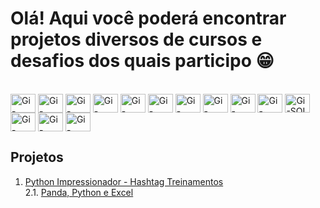 # Olá! Aqui você poderá encontrar projetos diversos de cursos e desafios dos quais participo 😁

<div style="display: inline_block"><br>
  <img align="center" alt="Gi-Python" height="30" width="40" src="https://cdn.jsdelivr.net/gh/devicons/devicon/icons/python/python-original.svg">
  <img align="center" alt="Gi-Jupyter" height="30" width="40" src="https://cdn.jsdelivr.net/gh/devicons/devicon/icons/jupyter/jupyter-original-wordmark.svg">
  <img align="center" alt="Gi-Numpy" height="30" width="40" src="https://cdn.jsdelivr.net/gh/devicons/devicon@latest/icons/numpy/numpy-original-wordmark.svg">
  <img align="center" alt="Gi-Spark" height="30" width="40" src="https://cdn.jsdelivr.net/gh/devicons/devicon@latest/icons/apachespark/apachespark-original-wordmark.svg">
  <img align="center" alt="Gi-Pandas" height="30" width="40" src="https://cdn.jsdelivr.net/gh/devicons/devicon@latest/icons/pandas/pandas-original-wordmark.svg">
  <img align="center" alt="Gi-Keras" height="30" width="40" src="https://cdn.jsdelivr.net/gh/devicons/devicon@latest/icons/keras/keras-original-wordmark.svg">
  <img align="center" alt="Gi-Pytorch" height="30" width="40" src="https://cdn.jsdelivr.net/gh/devicons/devicon@latest/icons/pytorch/pytorch-original-wordmark.svg">
  <img align="center" alt="Gi-Tensorflow" height="30" width="40" src="https://cdn.jsdelivr.net/gh/devicons/devicon@latest/icons/tensorflow/tensorflow-original-wordmark.svg">
  <img align="center" alt="Gi-Selenium" height="30" width="40" src="https://cdn.jsdelivr.net/gh/devicons/devicon@latest/icons/selenium/selenium-original.svg">
  <img align="center" alt="Gi-Matplotlib" height="30" width="40" src="https://cdn.jsdelivr.net/gh/devicons/devicon@latest/icons/matplotlib/matplotlib-original-wordmark.svg">
  <img align="center" alt="Gi-SQL" height="30" width="40" src="https://cdn.jsdelivr.net/gh/devicons/devicon/icons/mysql/mysql-original-wordmark.svg">
  <img align="center" alt="Gi-MicrosoftSQLServer" height="30" width="40" src="https://cdn.jsdelivr.net/gh/devicons/devicon@latest/icons/microsoftsqlserver/microsoftsqlserver-original-wordmark.svg">
  <img align="center" alt="Gi-Figma" height="30" width="40" src="https://cdn.jsdelivr.net/gh/devicons/devicon@latest/icons/figma/figma-plain.svg">
  <img align="center" alt="Gi-Hadoop" height="30" width="40" src="https://cdn.jsdelivr.net/gh/devicons/devicon@latest/icons/hadoop/hadoop-original.svg">
</div>


## Projetos

1) [Python Impressionador - Hashtag Treinamentos](https://github.com/gifiorese/Projetos-Python/tree/main/Python%20Impressionador)</br>
    2.1. [Panda, Python e Excel](https://github.com/gifiorese/Projetos-Python/tree/main/Python%20Impressionador/M%C3%B3dulo%2015%20-%20An%C3%A1lise%20de%20Dados%20com%20o%20Pandas%20e%20Integra%C3%A7%C3%A3o%20Python%2BExcel)
